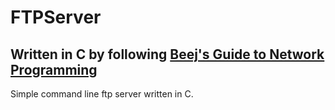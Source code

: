 # FTPServer
## Written in C by following [Beej's Guide to Network Programming](https://beej.us/guide/bgnet/)
Simple command line ftp server written in C.



